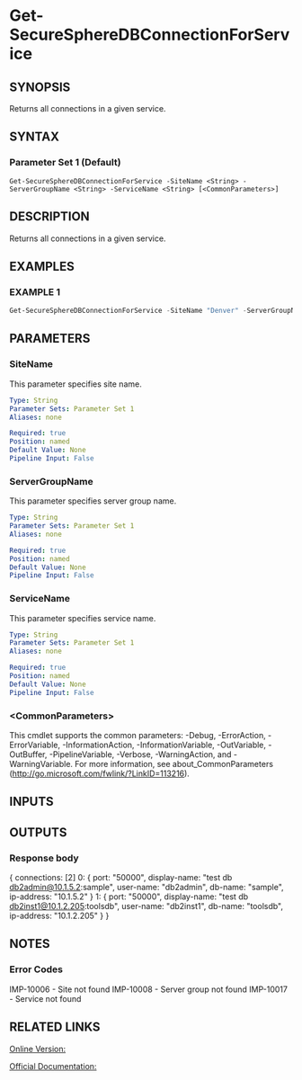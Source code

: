 ﻿# Get-SecureSphereDBConnectionForService

## SYNOPSIS
Returns all connections in a given service.

## SYNTAX

### Parameter Set 1 (Default)
```
Get-SecureSphereDBConnectionForService -SiteName <String> -ServerGroupName <String> -ServiceName <String> [<CommonParameters>]
```

## DESCRIPTION
Returns all connections in a given service.

## EXAMPLES

### EXAMPLE 1

```powershell
Get-SecureSphereDBConnectionForService -SiteName "Denver" -ServerGroupName "HR-Prod" -DBServiceName "service1"
```

## PARAMETERS

### SiteName
This parameter specifies site name.

```yaml
Type: String
Parameter Sets: Parameter Set 1
Aliases: none

Required: true
Position: named
Default Value: None
Pipeline Input: False
```

### ServerGroupName
This parameter specifies server group name.

```yaml
Type: String
Parameter Sets: Parameter Set 1
Aliases: none

Required: true
Position: named
Default Value: None
Pipeline Input: False
```

### ServiceName
This parameter specifies service name.

```yaml
Type: String
Parameter Sets: Parameter Set 1
Aliases: none

Required: true
Position: named
Default Value: None
Pipeline Input: False
```

### \<CommonParameters\>
This cmdlet supports the common parameters: -Debug, -ErrorAction, -ErrorVariable, -InformationAction, -InformationVariable, -OutVariable, -OutBuffer, -PipelineVariable, -Verbose, -WarningAction, and -WarningVariable. For more information, see about_CommonParameters (http://go.microsoft.com/fwlink/?LinkID=113216).

## INPUTS

## OUTPUTS

### Response body
{
connections: [2]
0: {
port: "50000",
display-name: "test db db2admin@10.1.5.2:sample",
user-name: "db2admin",
db-name: "sample",
ip-address: "10.1.5.2"
}
1: {
port: "50000",
display-name: "test db db2inst1@10.1.2.205:toolsdb",
user-name: "db2inst1",
db-name: "toolsdb",
ip-address: "10.1.2.205"
}
}

## NOTES

### Error Codes
IMP-10006 - Site not found
IMP-10008 - Server group not found
IMP-10017 - Service not found

## RELATED LINKS

[Online Version:](https://github.com/akshinmustafayev/Documentation/MD)

[Official Documentation:](https://docs.imperva.com/bundle/v13.6-api-reference-guide/page/61719.htm)



